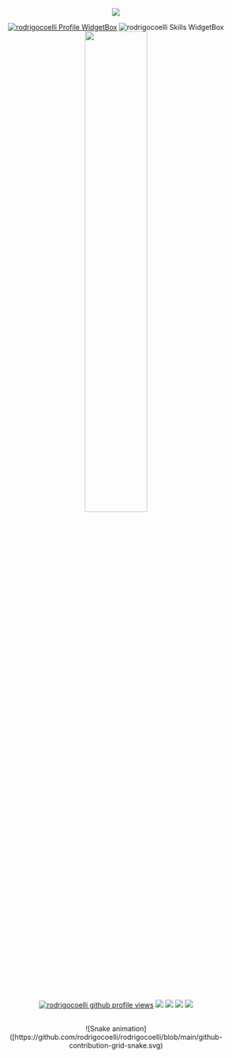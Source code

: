 <!--
 
**rodrigocoelli/rodrigocoelli** is a ✨ _special_ ✨ repository because its `README.md` (this file) appears on your GitHub profile.

Here are some ideas to get you started:

- 🔭 I’m currently working on ...
- 🌱 I’m currently learning ...
- 👯 I’m looking to collaborate on ...
- 🤔 I’m looking for help with ...
- 💬 Ask me about ...
- 📫 How to reach me: ...
- 😄 Pronouns: ...
- ⚡ Fun fact: ...
-->
<div>
  <a href="https://github.com/rodrigocoelli">
  <div  align="center"> 
 
<img src="https://readme-typing-svg.demolab.com/?font=Poppins&pause=1000&duration=4000&color=00C6FF&center=true&width=435&repeat=false&lines=%F0%9F%91%8B+Hey%2C+it%27s+Rodrigo%20Coelli!+%F0%9F%91%8B" />

<a href="https://github.com/rodrigocoelli"><img src="https://github-widgetbox.vercel.app/api/profile?username=rodrigocoelli&amp;theme=darkmode&amp;data=followers,repositories,stars,commits" alt="rodrigocoelli Profile WidgetBox"></a>
<img src="https://github-widgetbox.vercel.app/api/skills?languages=html,css,sass,tailwind,js,ts,react,next,go,git,firebase,linux,bash,lua&amp;theme=darkmode" alt="rodrigocoelli Skills WidgetBox">
<img height="50%" src="https://github-readme-stats.vercel.app/api?username=rodrigocoelli&show_icons=true&theme=dracula&include_all_commits=true&count_private=true"/>

  <a href="https://www.github.com/rodrigocoelli"><img src="https://komarev.com/ghpvc/?username=rodrigocoelli&style=for-the-badge&color=161c1c&label=👁+PROFILE+VIEWS" alt="rodrigocoelli github profile views" /></a>
<a href="https://www.linux.org"><img src="https://img.shields.io/badge/OS-Linux-e06c75?style=for-the-badge&logoColor=00c6ff&logo=linux&color=161c1c" /></a>
<a href="https://archlinux.org"><img src="https://img.shields.io/badge/DISTRO-Arch-56b6c2?style=for-the-badge&logo=arch-linux&logoColor=00c6ff&color=161c1c" /></a>
<a href="https://dwm.suckless.org"><img src="https://img.shields.io/badge/WM-DWM-005577?style=for-the-badge&logo=dwm&color=161c1c&logoColor=00c6ff" /></a>
<a href="https://neovim.io"><img src="https://img.shields.io/badge/IDE-Neovim-98c379?style=for-the-badge&logo=neovim&color=161c1c&logoColor=00c6ff" /></a>

  <br>
![Snake animation]([https://github.com/rodrigocoelli/rodrigocoelli/blob/main/github-contribution-grid-snake.svg)
   

</div>
    </div>
